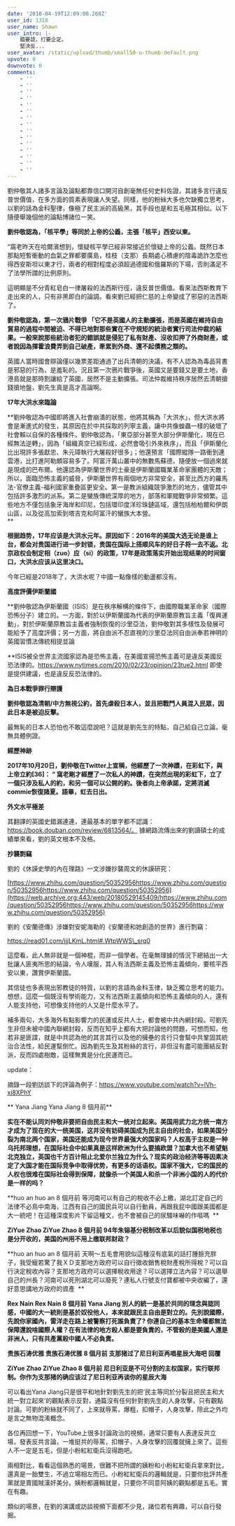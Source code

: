 ```yaml
---
date: '2018-04-19T12:09:00.268Z'
user_id: 1318
user_name: Shawn
user_intro: |-
    錯要認，打要企定。
    堅決反...
user_avatar: /static/upload/thumb/small50-u-thumb-default.png
upvote: 8
downvote: 0
comments:
    - ''
    - ''
    - ''
    - ''
    - ''
    - ''
    - ''
    - ''
    - ''
    - ''
    - ''
    - ''
    - ''
    - ''
    - ''
---
```


劉仲敬其人諸多言論及論點都靠信口開河自創毫無任何史料佐證，其諸多言行違反普世價值，在多方面的質素表現讓人失望。同樣，他的粉絲大多也欠缺獨立思考，以劉的話為金科聖律，像極了民主派的高級黑，其手段也是和五毛極其相似。以下隨便舉幾個他的論點博諸位一笑。

**劉仲敬認為，「核平學」等同於上帝的公義，主張「核平」西安以東。**

“窩老昨天在哈爾濱想到，懷疑核平學已經非常接近於懷疑上帝的公義。既然日本那點短暫衝動的血氣之罪都要廣島，桂枝（支那）長期處心積慮的陰毒詭詐怎麼也得西安斯坦以東才行，兩者的相對程度必須超過德國和俄羅斯的下場，否則滿足不了法學所謂的比例原則。  

這明顯是不分青紅皂白一律屠殺的法西斯行徑，違反普世價值。看來法西斯教育下走出來的人，只有非黑即白的論調。看來劉已經把仁慈的上帝變成了邪惡的法西斯了。

  

**劉仲敬認為，第一次鴉片戰爭 「它不是英國人的主動擴張，而是英國在維持自由貿易的過程中間被迫、不得已地對那些實在不守規矩的統治者實行司法仲裁的結果。一般來說那些統治者犯的錯誤就是侵犯了私有財產、沒收扣押了外商財產，或者說因為揮霍浪費弄到自己破產，牽累到外商、還不起債務之類的。**

英國人當時國會辯論僅以幾票差距通過了出兵清朝的決議，有不人認為為毒品背書是邪惡的行為，是羞恥的。況且第一次鴉片戰爭後，英國又是要錢又是要土地，香港島就是那時割讓給了英國，居然不是主動擴張。司法仲裁維持秩序居然去清朝搶錢搶地盤，劉先生真是高才高論啊。

  

**17年大洪水來臨論**

**劉仲敬認為中國即將進入社會崩潰的狀態，他將其稱為「大洪水」，但大洪水將會是漸進式的發生，其原因在於中共採取的列寧主義，讓中共像蝗蟲一樣的破壞了社會賴以自保的各種條件。劉仲敬認為，「東亞部分甚至大部分伊斯蘭化，現在已經無法逆轉」，因為「組織真空已經形成，必然會吸引外來秩序」，而且「伊斯蘭化比出現許多張獻忠、朱元璋執行大屠殺好很多」；他還預言「國際縱隊一路衝到連雲港，比打進阿勒頗容易多了。阿富汗萬山叢中的無數馬蘇德，隨便放一個過來就是現成的巴布爾。他還認為伊斯蘭世界的土豪是伊斯蘭國職業革命家團體的天敵；所以，面臨恐怖主義的威脅，伊斯蘭世界有兩個地方非常安全，甚至比西方的羅馬法-官僚主義-福利國家重疊區更安全。第一是教派組織競爭激烈的地方，儘管其中包括許多激烈的派系。第二是蠻族傳統深厚的地方，部落和軍閥戰爭非常頻繁。這些地方不僅包括象牙海岸和印尼，包括環印度洋珍珠鏈區域，還包括柏柏爾和伊朗山區，以及從高加索到塔吉克和阿富汗的蠻族大本營。  
**

**根据趋势，17年应该是大洪水元年。原因如下：2016年的美国大选无论是谁上台，都会对贵国进行进一步封锁，贵国在国际上搭顺风车的好日子将一去不返。北京政权会制定相（zuo）应（si）的政策，17年是政策落实开始出现结果的时间窗口，大洪水应该从这里决口。**

今年已經是2018年了，大洪水呢？中國一點像樣的動盪都沒有。

  

**高度評價伊斯蘭國**

**劉仲敬認為伊斯蘭國（ISIS）是在秩序解構的條件下，由國際職業革命家（國際恐怖分子）建立的。一方面，對於以伊斯蘭國為代表的伊斯蘭原教旨主義「復興運動」，對於伊斯蘭原教旨主義者強制恢復的沙里亞法，劉仲敬對其多樣性及發展可能給予了高度評價；另一方面，將自由派不忍直視的沙里亞法同自由派奉若神明的英國習慣法傳統相提並論  
  
**ISIS被全世界主流國家認為是恐怖主義，在美國宣揚恐怖主義可是違反美國反恐法律的。https://www.nytimes.com/2010/02/23/opinion/23tue2.html 即使是提供建議，也是違反反恐法律的。

  

**為日本戰爭罪行辯護**

**劉仲敬認為清朝/中方無視公約，首先虐殺日本人，並且把戰鬥人員混入民眾，因此日本是被迫反擊。**  

  

最無恥的日本人恐怕也不敢這麼說吧？這就是劉先生的特點，自己給自己立論，毫無具體例證。

  

  

**經歷神跡**

**2017年10月20日，劉仲敬在Twitter上宣稱，他經歷了一次神蹟，在彩虹下，與上帝立約\[36\]： “ 窩老剛才經歷了一次私人的神蹟，在突然出現的彩虹下，立了一個只涉及私人的約，和另一個可以公開的約。後者向上帝承諾，定將消滅commie恢復諸夏。語畢，虹去日出。**

**外文水平極差**

其翻譯的英國史錯漏連連，連最基本的單字都不認識：https://book.douban.com/review/6813564/。 據網路流傳出來的劉讀碩士的成績單來看，劉的英文根本不及格。

  

**抄襲剽竊**

劉的《休謨史學的內在理路》一文涉嫌抄襲周文的休謨研究：

[https://www.zhihu.com/question/50352956https://www.zhihu.com/question/50352956https://www.zhihu.com/question/50352956](https://web.archive.org:443/web/20180529145409/https://www.zhihu.com/question/50352956https://www.zhihu.com/question/50352956https://www.zhihu.com/question/50352956)

劉的《安蘭德傳》涉嫌對安妮海勒的《安蘭德和她創造的世界》進行剽竊：

https://read01.com/jjjLKmL.html#.WtpWWS\_srq0  

  

這麼看，此人無非就是一個神棍，而非一個學者。在毫無理據的情況下總結出一大批讓人匪夷所思的結論，令人嘆服，其人有法西斯主義及恐怖主義傾向，要核平西安以東，讚賞伊斯蘭國。

其信徒也多表現出邪教徒的特質，以劉的言語為金科玉律，缺乏獨立思考的能力。想想，這麼一個既沒有學術能力，又有法西斯主義傾向和恐怖主義傾向的人，還有人能支持他，可想像支持他的人又是什麼水平了。  

補多兩句，大多海外有點影響力的民運或反共人士，都會被中共內網封殺。可劉先生非但未被中國內聯網封殺，反而在知乎上都有大把討論他的問題，可想而知，他若非是匪諜，就是中共認為他的其言其行以及他的擁壘的言行只會幫中共鞏固其統治合法性，給民運幫倒忙。因為劉先生及其粉絲的言行，非但沒有盡可能團結反對派，反而四處樹敵，這樣無異是分化民運而已。  

  

update：

摘錄一段劉訪談下的評論為例子：https://www.youtube.com/watch?v=lVh-xj8XPhY

** Yana Jiang Yana Jiang 8 個月前**

**实在不能认同刘仲敬非要把自由民主和大一统对立起来。美国用武力北方统一南方才成为了现在的大一统美国，这并没有妨碍美国成为民主自由的社会，如果美国分裂为南北两个国家，美国还能成为现今世界最强大的国家吗？人权高于主权是一种乌托邦理想，在国际社会中如果真是这样欧洲为什么要搞欧盟？加拿大也不希望魁北克独立，英国也千方百计阻止北爱尔兰独立为什么？现实的政治经济等等因素决定了大国才能在国际竞争中取得优势，有更多的话语权。国家不强大，它的国民的人权也很难在国际社会得到保障，就像杀一个美国人和杀一个非洲小国的人的代价是一样的吗？﻿**

**huo an huo an 8 個月前 等河南可以有自己的稅收不必上繳，湖北訂定自己的法律不必鳥中南海，江西有自己的國民兵可以自行動員，再跟我屁中國跟美國都是大一統吧！在這種深度影片下留這種文，也不會被自己的尿騷味嚇的作嘔嗎﻿  **

**ZiYue Zhao ZiYue Zhao 8 個月前 94年朱镕基分税制改革以后貌似国税地税也是分开收的，美国的州用不用上缴联邦财政？﻿**

**huo an huo an 8 個月前 天啊～五毛會用貌似這種沒有底氣的話打腫臉充胖子，我受寵若驚了我ＸＤ支那地方政府可以自行徵收銷售稅財產稅所得稅？可以自行決定稅收內容？支那地方政府可以選擇稅收用途？可以選擇立法內容？可以選舉自己的州長？河南可以死刑湖北可以廢死？連私人行號支付寶都被中央收編了，還好意思講地方政府的資產﻿  **

**Rex Nain Rex Nain 8 個月前 Yana Jiang 別人的統一是基於共同的理念與認同感，中國的大一統則是基於奴役他人，本來就跟民主自由是對立的。先別說國際，先說你家國內，雷洋走在路上被警察打死誰負責了? 你連自己的基本生命權都無法保障還說啥國際人權？在有法律的地方殺人都是要負責的，不管殺的是美國人還是非洲人，只有共產黨殺中國人不必負責。﻿**

**贵族石涛优雅 贵族石涛优雅 8 個月前 支那猪过了尼日利亚再唱星辰大海吧 回覆**

**ZiYue Zhao ZiYue Zhao 8 個月前 尼日利亚是不可分割的主权国家，实行联邦制。你作为支那猪的确应该过了尼日利亚再谈你的星辰大海**

  

可以看出Yana Jiang只是很平和地針對劉先生的把‘民主等同於分裂且把民主和大統一對立起來’的觀點表示反對，通篇沒有任何針對劉先生的人身攻擊，只有觀點討論。可劉的粉絲就不同了，上來就辱罵，爆粗，扣帽子，人身攻擊，除此之外均是言之無物混淆概念。

各位再回想一下，YouTube上很多討論政治的視頻，通常只要有人表達反共立場，發表反共言論，一堆挺共的辱罵，扣帽子，人身攻擊的回覆就擁上來了。這些人不一定是五毛，但是小粉紅紅衛兵沒得跑吧。

兩相對比，看看這個熟悉的場景，很難不把所謂的姨粉和小粉紅紅衛兵拿來對比，還真是一胎雙生，不過立場相左而已。小粉紅紅衛兵的邏輯就是，只要你批評共產黨就是賣國賊漢奸美分。姨粉都邏輯就是，只要你不同意阿姨的觀點都是五毛。實在有趣。

  

類似的場景，在劉的演講或訪談視頻下面都不少見，諸位若有興趣，可以自行發掘。
